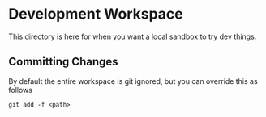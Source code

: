 # Development Workspace

This directory is here for when you want a local sandbox to try dev things.

## Committing Changes

By default the entire workspace is git ignored, but you can override this as follows

```
git add -f <path>
```
